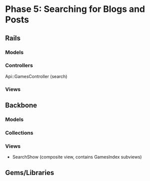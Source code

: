# Phase 5: Searching for Blogs and Posts

## Rails
### Models

### Controllers
Api::GamesController (search)

### Views

## Backbone
### Models

### Collections

### Views
* SearchShow (composite view, contains GamesIndex subviews)

## Gems/Libraries


